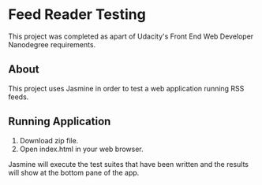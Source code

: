 # Feed Reader Testing 

This project was completed as apart of Udacity's Front End Web Developer Nanodegree requirements.

## About 
This project uses Jasmine in order to test a web application running RSS feeds. 

## Running Application 

1. Download zip file. 
2. Open index.html in your web browser. 

Jasmine will execute the test suites that have been written and the results will show at the bottom pane of the app. 
